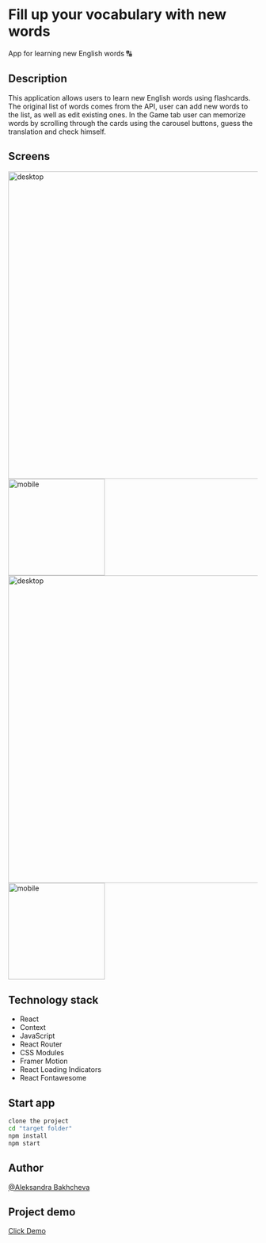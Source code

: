 # Fill up your vocabulary with new words
App for learning new English words 🔠

## Description
This application allows users to learn new English words using flashcards. The original list of words comes from the API, user can add new words to the list, as well as edit existing ones. In the Game tab user can memorize words by scrolling through the cards using the carousel buttons, guess the translation and check himself.

## Screens
<img width="621" alt="desktop" src="https://github.com/AleksandraBakhcheva/flashcards_app/assets/76097160/12500752-10de-4162-ba33-63ff0c68ea47">
<img width="195" alt="mobile" src="https://github.com/AleksandraBakhcheva/flashcards_app/assets/76097160/54723fa8-0d87-4805-89ca-e386c9d9c2f4">
<img width="621" alt="desktop" src="https://github.com/AleksandraBakhcheva/flashcards_app/assets/76097160/d49a409e-36a0-4ec8-b7b8-3ec1a93c50fe">
<img width="195" alt="mobile" src="https://github.com/AleksandraBakhcheva/flashcards_app/assets/76097160/0bdd5484-ab8c-4f56-90dd-cc02240d19ed">

## Technology stack 
- React
- Context
- JavaScript
- React Router
- CSS Modules
- Framer Motion
- React Loading Indicators
- React Fontawesome

## Start app
```bash
clone the project
cd "target folder"
npm install
npm start
```

## Author
[@Aleksandra Bakhcheva](https://github.com/AleksandraBakhcheva)

## Project demo
<a href="https://aleksandrabakhcheva.github.io/flashcards_app/">Click Demo</a>
